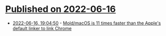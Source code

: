 # [Published on 2022-06-16](index.md)

* [2022-06-16, 19:04:50](https://news.ycombinator.com/item?id=31769699) - [Mold/macOS is 11 times faster than the Apple's default linker to link Chrome](https://twitter.com/rui314/status/1537279524341432320)
